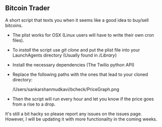 Bitcoin Trader
----
A short script that texts you when it seems like a good idea to buy/sell bitcoins.

 - The plist works for OSX (Linux users will have to write their own cron files).

 - To *install* the script use *git clone* and put the plist file into your LaunchAgents directory (Usually found in */Library*) 

 - Install the necessary dependencies (The Twilio python API)

 - Replace the following paths with the ones that lead to your cloned directory:


    /Users/sankarshanmudkavi/bcheck/PriceGraph.png


 - Then the script will run every hour and let you know if the price goes from a rise to a drop.

It's still a bit hacky so please report any issues on the issues page. However, I will be updating it with more functionailty in the coming weeks.

